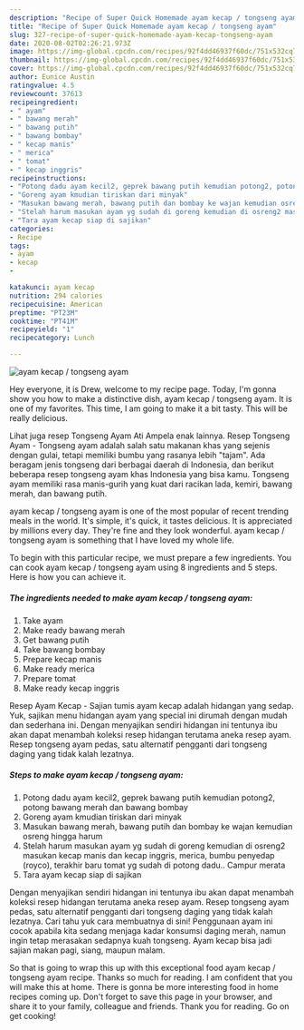 ```yaml
---
description: "Recipe of Super Quick Homemade ayam kecap / tongseng ayam"
title: "Recipe of Super Quick Homemade ayam kecap / tongseng ayam"
slug: 327-recipe-of-super-quick-homemade-ayam-kecap-tongseng-ayam
date: 2020-08-02T02:26:21.973Z
image: https://img-global.cpcdn.com/recipes/92f4dd46937f60dc/751x532cq70/ayam-kecap-tongseng-ayam-foto-resep-utama.jpg
thumbnail: https://img-global.cpcdn.com/recipes/92f4dd46937f60dc/751x532cq70/ayam-kecap-tongseng-ayam-foto-resep-utama.jpg
cover: https://img-global.cpcdn.com/recipes/92f4dd46937f60dc/751x532cq70/ayam-kecap-tongseng-ayam-foto-resep-utama.jpg
author: Eunice Austin
ratingvalue: 4.5
reviewcount: 37613
recipeingredient:
- " ayam"
- " bawang merah"
- " bawang putih"
- " bawang bombay"
- " kecap manis"
- " merica"
- " tomat"
- " kecap inggris"
recipeinstructions:
- "Potong dadu ayam kecil2, geprek bawang putih kemudian potong2, potong bawang merah dan bawang bombay"
- "Goreng ayam kmudian tiriskan dari minyak"
- "Masukan bawang merah, bawang putih dan bombay ke wajan kemudian osreng hingga harum"
- "Stelah harum masukan ayam yg sudah di goreng kemudian di osreng2 masukan kecap manis dan kecap inggris, merica, bumbu penyedap (royco), terakhir baru tomat yg sudah di potong dadu.. Campur merata"
- "Tara ayam kecap siap di sajikan"
categories:
- Recipe
tags:
- ayam
- kecap
- 

katakunci: ayam kecap  
nutrition: 294 calories
recipecuisine: American
preptime: "PT23M"
cooktime: "PT41M"
recipeyield: "1"
recipecategory: Lunch

---
```



![ayam kecap / tongseng ayam](https://img-global.cpcdn.com/recipes/92f4dd46937f60dc/751x532cq70/ayam-kecap-tongseng-ayam-foto-resep-utama.jpg)

Hey everyone, it is Drew, welcome to my recipe page. Today, I'm gonna show you how to make a distinctive dish, ayam kecap / tongseng ayam. It is one of my favorites. This time, I am going to make it a bit tasty. This will be really delicious.

Lihat juga resep Tongseng Ayam Ati Ampela enak lainnya. Resep Tongseng Ayam - Tongseng ayam adalah salah satu makanan khas yang sejenis dengan gulai, tetapi memiliki bumbu yang rasanya lebih &#34;tajam&#34;. Ada beragam jenis tongseng dari berbagai daerah di Indonesia, dan berikut beberapa resep tongseng ayam khas Indonesia yang bisa kamu. Tongseng ayam memiliki rasa manis-gurih yang kuat dari racikan lada, kemiri, bawang merah, dan bawang putih.

ayam kecap / tongseng ayam is one of the most popular of recent trending meals in the world. It's simple, it's quick, it tastes delicious. It is appreciated by millions every day. They're fine and they look wonderful. ayam kecap / tongseng ayam is something that I have loved my whole life.


To begin with this particular recipe, we must prepare a few ingredients. You can cook ayam kecap / tongseng ayam using 8 ingredients and 5 steps. Here is how you can achieve it.

<!--inarticleads1-->

##### The ingredients needed to make ayam kecap / tongseng ayam:

1. Take  ayam
1. Make ready  bawang merah
1. Get  bawang putih
1. Take  bawang bombay
1. Prepare  kecap manis
1. Make ready  merica
1. Prepare  tomat
1. Make ready  kecap inggris


Resep Ayam Kecap - Sajian tumis ayam kecap adalah hidangan yang sedap. Yuk, sajikan menu hidangan ayam yang special ini dirumah dengan mudah dan sederhana ini. Dengan menyajikan sendiri hidangan ini tentunya ibu akan dapat menambah koleksi resep hidangan terutama aneka resep ayam. Resep tongseng ayam pedas, satu alternatif pengganti dari tongseng daging yang tidak kalah lezatnya. 

<!--inarticleads2-->

##### Steps to make ayam kecap / tongseng ayam:

1. Potong dadu ayam kecil2, geprek bawang putih kemudian potong2, potong bawang merah dan bawang bombay
1. Goreng ayam kmudian tiriskan dari minyak
1. Masukan bawang merah, bawang putih dan bombay ke wajan kemudian osreng hingga harum
1. Stelah harum masukan ayam yg sudah di goreng kemudian di osreng2 masukan kecap manis dan kecap inggris, merica, bumbu penyedap (royco), terakhir baru tomat yg sudah di potong dadu.. Campur merata
1. Tara ayam kecap siap di sajikan


Dengan menyajikan sendiri hidangan ini tentunya ibu akan dapat menambah koleksi resep hidangan terutama aneka resep ayam. Resep tongseng ayam pedas, satu alternatif pengganti dari tongseng daging yang tidak kalah lezatnya. Cari tahu yuk cara membuatnya di sini! Penggunaan ayam ini cocok apabila kita sedang menjaga kadar konsumsi daging merah, namun ingin tetap merasakan sedapnya kuah tongseng. Ayam kecap bisa jadi sajian makan pagi, siang, maupun malam. 

So that is going to wrap this up with this exceptional food ayam kecap / tongseng ayam recipe. Thanks so much for reading. I am confident that you will make this at home. There is gonna be more interesting food in home recipes coming up. Don't forget to save this page in your browser, and share it to your family, colleague and friends. Thank you for reading. Go on get cooking!
